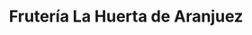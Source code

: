 ---
title: "Frutería La Huerta de Aranjuez"
url: /aranjuez/fruteria-la-huerta-de-aranjuez/
shop: frutería
---